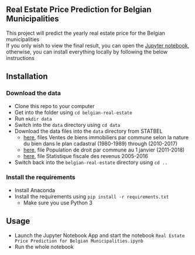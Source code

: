 Real Estate Price Prediction for Belgian Municipalities
-----------------------

This project will predict the yearly real estate price for the Belgian municipalities<br>
If you only wish to view the final result, you can open the [Jupyter notebook](https://github.com/alexbraila/belgian-real-estate/blob/master/Real%20Estate%20Price%20Prediction%20for%20Belgian%20Municipalities.ipynb), otherwise, you can install everything locally by following the below instructions

Installation
----------------------

### Download the data

* Clone this repo to your computer
* Get into the folder using `cd belgian-real-estate`
* Run `mkdir data`
* Switch into the `data` directory using `cd data`
* Download the data files into the `data` directory from STATBEL
   	* [here](https://statbel.fgov.be/fr/open-data?category=66), files Ventes de biens immobiliers par commune selon la nature du bien dans le plan cadastral (1980-1989) through (2010-2017)
	* [here](https://statbel.fgov.be/fr/themes/population/structure-de-la-population#figures), file Population de droit par commune au 1 janvier (2011-2018)
    * [here](https://statbel.fgov.be/fr/open-data?category=178), file Statistique fiscale des revenus 2005-2016
* Switch back into the `belgian-real-estate` directory using `cd ..`

### Install the requirements
 
* Install Anaconda
* Install the requirements using `pip install -r requirements.txt`
    * Make sure you use Python 3

Usage
-----------------------

* Launch the Jupyter Notebook App and start the notebook `Real Estate Price Prediction for Belgian Municipalities.ipynb`
* Run the whole notebook

